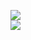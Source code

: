 [![](https://img.shields.io/badge/Made%20With-Github%20Spray-lightgrey.svg?style=for-the-badge&logo=github)](https://github.com/Annihil/github-spray#5907)  
[![](https://i.imgur.com/2DrTn0Z.gif)](https://github.com/Annihil/github-spray)